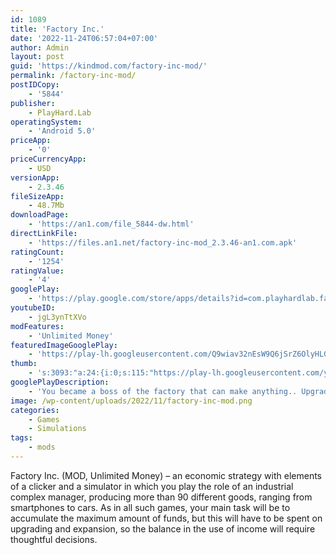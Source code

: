 ```yaml
---
id: 1089
title: 'Factory Inc.'
date: '2022-11-24T06:57:04+07:00'
author: Admin
layout: post
guid: 'https://kindmod.com/factory-inc-mod/'
permalink: /factory-inc-mod/
postIDCopy:
    - '5844'
publisher:
    - PlayHard.Lab
operatingSystem:
    - 'Android 5.0'
priceApp:
    - '0'
priceCurrencyApp:
    - USD
versionApp:
    - 2.3.46
fileSizeApp:
    - 48.7Mb
downloadPage:
    - 'https://an1.com/file_5844-dw.html'
directLinkFile:
    - 'https://files.an1.net/factory-inc-mod_2.3.46-an1.com.apk'
ratingCount:
    - '1254'
ratingValue:
    - '4'
googlePlay:
    - 'https://play.google.com/store/apps/details?id=com.playhardlab.factory'
youtubeID:
    - jgL3ynTtXVo
modFeatures:
    - 'Unlimited Money'
featuredImageGooglePlay:
    - 'https://play-lh.googleusercontent.com/Q9wiav32nEsW9Q6jSrZ6OlyHLGPmV0kit8plLZ-qLeCKVTIH0KZby5X0hvZYISCr_yU'
thumb:
    - 's:3093:"a:24:{i:0;s:115:"https://play-lh.googleusercontent.com/y-vClbqFf8n1-qYmkSE8ftxTbrKar6oclWKeNTcZhR8KVHA9lWpwhRRciPDOuHEiI14=w526-h296";i:1;s:114:"https://play-lh.googleusercontent.com/wEM7yXH2rMigT7H34l9NxSOkQ6gcxp9-FPfNUhZjk7x4QZBLdTC0uflXBdFOQ_fa4A=w526-h296";i:2;s:115:"https://play-lh.googleusercontent.com/zhAAFbYrg5dr2AsCwtLNXE6syD5ceFDrRk0eSF318GaJ-2qtcBVIEJzdAmXZGySEHKA=w526-h296";i:3;s:115:"https://play-lh.googleusercontent.com/6_BIF2f3dNi8-4k_6YlLI-M4OJ8EZIOcr62pwX8CWq50nd3j7HUKKnZqLrfRS0pGE2s=w526-h296";i:4;s:115:"https://play-lh.googleusercontent.com/X9YORdrMjQjG1lYLhbhcxvErTbAhkNjIlb4DGP5Zz1KmnuSOM0vzhEwgh99IqQySwk0=w526-h296";i:5;s:114:"https://play-lh.googleusercontent.com/mzjybcNjDuoxm4l8FWp5qI6OlLXiojOVfCNS2JnbYRxoHKVN_AfzJnJE5eAwKBVoYQ=w526-h296";i:6;s:114:"https://play-lh.googleusercontent.com/wsSOg8_oHzmipGw-aN1-O8b9bjSjctjL2pakqjSxzRlktjn3srGKAmiBSl9_HArivQ=w526-h296";i:7;s:115:"https://play-lh.googleusercontent.com/0V239VejEDq8003FqHH2P2WCGiB77mKlnTw21MCIOcafMchlEj6MtTNY_9UdLnQRmOQ=w526-h296";i:8;s:115:"https://play-lh.googleusercontent.com/4gTL510e2OtCmUjrWGS3hp2bT4dfESHbFhG_2ogTf6w7PWCC6CJ30Zt3qNohDcia4dI=w526-h296";i:9;s:115:"https://play-lh.googleusercontent.com/Q83DuI-OQpvjCHkiSpKRv-J5Ygte_DqM_PDbDZI5NUn4wufhh4kvYkbA1THK95fE2a4=w526-h296";i:10;s:116:"https://play-lh.googleusercontent.com/2BYdwqmFFoy_X0aqBJ64Zw--r2kLVVF8SUOTSOpLKzhX982C92HTALeMxwA8Bwyp6Rlk=w526-h296";i:11;s:115:"https://play-lh.googleusercontent.com/EZuVi1YFSRwpX-wL0dkTRCgstKvod-ape8CC7NGkN9UB72Kl5oAhzfQEqJiyst4WURM=w526-h296";i:12;s:116:"https://play-lh.googleusercontent.com/IvZNscJZ-RjwWGm_85oWi7GT3B6RaVt49ErKRqinQYZaWDsmzixefeakNSDoon3Y9dT5=w526-h296";i:13;s:115:"https://play-lh.googleusercontent.com/SvalrobgF3hHH7jA8hBfp7oSi13XMYT7TLWAOR76xrKjQ8XTXezdLeMVEZ-qX0fWWdk=w526-h296";i:14;s:114:"https://play-lh.googleusercontent.com/5uUK2xsATtqfRwZe12KljYCP8-xuNZeysmohNCGq47U7Bxe6p36o40COOHRaqj61dg=w526-h296";i:15;s:115:"https://play-lh.googleusercontent.com/ZA5iwPU-cTJPHyy4JZv4HPdJqb29exSJHG0raIAAegujPAmr2KwijhDoT3czgwqXnHg=w526-h296";i:16;s:115:"https://play-lh.googleusercontent.com/mRxvNf7B-Gu4EY2TxYsJr8cqLnVgkLIrrrJ2mVNg5e_Sy_FSWeYNa0ixPkJFTvXWdac=w526-h296";i:17;s:116:"https://play-lh.googleusercontent.com/5W0lxMNVVfeETbYl8SYGmXwhIT0e2jXBKiI8mcPPcTbGC0h-ocg5yR5CraQ-i9gWANsf=w526-h296";i:18;s:116:"https://play-lh.googleusercontent.com/BIiyUKqYSdFHXtCC5GcTnOtDBjv3e_AKNHYQTZlwCJJl6j2-VwuhKyihd1iUFUcgHa8v=w526-h296";i:19;s:115:"https://play-lh.googleusercontent.com/45HBe3UPfeZP6SAGdSEAcOO06Bc-BoFEOMI5JAqFlTtm3qF0io8uzifqMcFlhjsVKY0=w526-h296";i:20;s:116:"https://play-lh.googleusercontent.com/WSgfr-LWvjIAQxw05z5osnEXytNOLO32MFkvLB7z2SS4tzz3LlribneFu2pLrNyAJmjB=w526-h296";i:21;s:115:"https://play-lh.googleusercontent.com/4Bvu1-q1oSJUTqMUnWQ1TEBP9cl2lnc62UIKzOW1ADeLItrYihSq5eX4ylVvX3Jxl1Y=w526-h296";i:22;s:114:"https://play-lh.googleusercontent.com/CtmaYPj9_7LrVALSLfLYfdZb78WV2AV7s69qZP3QxGkvkxKjndIV_BNUo5ehDnr_3A=w526-h296";i:23;s:115:"https://play-lh.googleusercontent.com/XbbFgFtzakpYoaXN-MjzAyHF2BqzHnUkczmN6mjvdvF47x6F_YP8C45oMoVgX6tNJcA=w526-h296";}";'
googlePlayDescription:
    - 'You became a boss of the factory that can make anything.. Upgrade your machines, and make various products.. Hire the manager, and automate the factory.'
image: /wp-content/uploads/2022/11/factory-inc-mod.png
categories:
    - Games
    - Simulations
tags:
    - mods
---
```


Factory Inc. (MOD, Unlimited Money) – an economic strategy with elements of a clicker and a simulator in which you play the role of an industrial complex manager, producing more than 90 different goods, ranging from smartphones to cars. As in all such games, your main task will be to accumulate the maximum amount of funds, but this will have to be spent on upgrading and expansion, so the balance in the use of income will require thoughtful decisions.